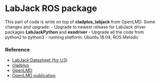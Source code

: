 # LabJack ROS package

This part of code is write on top of __cladplus_labjack__ from OpenLMD.
Some changes and upgrade:
    - Upgrade to newest release for LabJack driver packages __LabJackPython__ and __exodriver__
    - Upgrade all the code from python2 to python3
    - running platform: Ubuntu 18.04, ROS Melodic



### Reference
- [LabJack Datasheet (for U3)](https://labjack.com/support/datasheets/u3)
- [cladplus](https://github.com/openlmd/cladplus/tree/master/cladplus_labjack)
- [OpenLMD](https://github.com/openlmd)
- [OpenLMD publication](https://www.sciencedirect.com/science/article/abs/pii/S0736584517303770)

